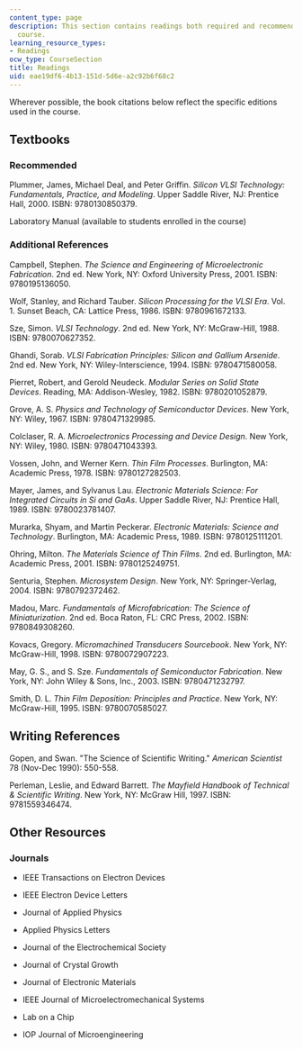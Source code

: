 ```yaml
---
content_type: page
description: This section contains readings both required and recommended for the
  course.
learning_resource_types:
- Readings
ocw_type: CourseSection
title: Readings
uid: eae19df6-4b13-151d-5d6e-a2c92b6f68c2
---
```


Wherever possible, the book citations below reflect the specific editions used in the course.

Textbooks
---------

### Recommended

Plummer, James, Michael Deal, and Peter Griffin. _Silicon VLSI Technology: Fundamentals, Practice, and Modeling_. Upper Saddle River, NJ: Prentice Hall, 2000. ISBN: 9780130850379.

Laboratory Manual (available to students enrolled in the course)

### Additional References

Campbell, Stephen. _The Science and Engineering of Microelectronic Fabrication_. 2nd ed. New York, NY: Oxford University Press, 2001. ISBN: 9780195136050.

Wolf, Stanley, and Richard Tauber. _Silicon Processing for the VLSI Era_. Vol. 1. Sunset Beach, CA: Lattice Press, 1986. ISBN: 9780961672133.

Sze, Simon. _VLSI Technology_. 2nd ed. New York, NY: McGraw-Hill, 1988. ISBN: 9780070627352.

Ghandi, Sorab. _VLSI Fabrication Principles: Silicon and Gallium Arsenide_. 2nd ed. New York, NY: Wiley-Interscience, 1994. ISBN: 9780471580058.

Pierret, Robert, and Gerold Neudeck. _Modular Series on Solid State Devices_. Reading, MA: Addison-Wesley, 1982. ISBN: 9780201052879.

Grove, A. S. _Physics and Technology of Semiconductor Devices_. New York, NY: Wiley, 1967. ISBN: 9780471329985.

Colclaser, R. A. _Microelectronics Processing and Device Design_. New York, NY: Wiley, 1980. ISBN: 9780471043393.

Vossen, John, and Werner Kern. _Thin Film Processes_. Burlington, MA: Academic Press, 1978. ISBN: 9780127282503.

Mayer, James, and Sylvanus Lau. _Electronic Materials Science: For Integrated Circuits in Si and GaAs_. Upper Saddle River, NJ: Prentice Hall, 1989. ISBN: 9780023781407.

Murarka, Shyam, and Martin Peckerar. _Electronic Materials: Science and Technology_. Burlington, MA: Academic Press, 1989. ISBN: 9780125111201.

Ohring, Milton. _The Materials Science of Thin Films_. 2nd ed. Burlington, MA: Academic Press, 2001. ISBN: 9780125249751.

Senturia, Stephen. _Microsystem Design_. New York, NY: Springer-Verlag, 2004. ISBN: 9780792372462.

Madou, Marc. _Fundamentals of Microfabrication: The Science of Miniaturization_. 2nd ed. Boca Raton, FL: CRC Press, 2002. ISBN: 9780849308260.

Kovacs, Gregory. _Micromachined Transducers Sourcebook_. New York, NY: McGraw-Hill, 1998. ISBN: 9780072907223.

May, G. S., and S. Sze. _Fundamentals of Semiconductor Fabrication_. New York, NY: John Wiley & Sons, Inc., 2003. ISBN: 9780471232797.

Smith, D. L. _Thin Film Deposition: Principles and Practice_. New York, NY: McGraw-Hill, 1995. ISBN: 9780070585027.

Writing References
------------------

Gopen, and Swan. "The Science of Scientific Writing." _American Scientist_ 78 (Nov-Dec 1990): 550-558.

Perleman, Leslie, and Edward Barrett. _The Mayfield Handbook of Technical & Scientific Writing_. New York, NY: McGraw Hill, 1997. ISBN: 9781559346474.

Other Resources
---------------

### Journals

*   IEEE Transactions on Electron Devices
    
*   IEEE Electron Device Letters
    
*   Journal of Applied Physics
    
*   Applied Physics Letters
    
*   Journal of the Electrochemical Society
    
*   Journal of Crystal Growth
    
*   Journal of Electronic Materials
    
*   IEEE Journal of Microelectromechanical Systems
    
*   Lab on a Chip
    
*   IOP Journal of Microengineering